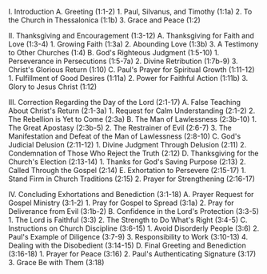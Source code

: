I. Introduction
   A. Greeting (1:1-2)
      1. Paul, Silvanus, and Timothy (1:1a)
      2. To the Church in Thessalonica (1:1b)
      3. Grace and Peace (1:2)

II. Thanksgiving and Encouragement (1:3-12)
   A. Thanksgiving for Faith and Love (1:3-4)
      1. Growing Faith (1:3a)
      2. Abounding Love (1:3b)
      3. A Testimony to Other Churches (1:4)
   B. God's Righteous Judgment (1:5-10)
      1. Perseverance in Persecutions (1:5-7a)
      2. Divine Retribution (1:7b-9)
      3. Christ's Glorious Return (1:10)
   C. Paul's Prayer for Spiritual Growth (1:11-12)
      1. Fulfillment of Good Desires (1:11a)
      2. Power for Faithful Action (1:11b)
      3. Glory to Jesus Christ (1:12)

III. Correction Regarding the Day of the Lord (2:1-17)
   A. False Teaching About Christ's Return (2:1-3a)
      1. Request for Calm Understanding (2:1-2)
      2. The Rebellion is Yet to Come (2:3a)
   B. The Man of Lawlessness (2:3b-10)
      1. The Great Apostasy (2:3b-5)
      2. The Restrainer of Evil (2:6-7)
      3. The Manifestation and Defeat of the Man of Lawlessness (2:8-10)
   C. God's Judicial Delusion (2:11-12)
      1. Divine Judgment Through Delusion (2:11)
      2. Condemnation of Those Who Reject the Truth (2:12)
   D. Thanksgiving for the Church's Election (2:13-14)
      1. Thanks for God's Saving Purpose (2:13)
      2. Called Through the Gospel (2:14)
   E. Exhortation to Persevere (2:15-17)
      1. Stand Firm in Church Traditions (2:15)
      2. Prayer for Strengthening (2:16-17)

IV. Concluding Exhortations and Benediction (3:1-18)
   A. Prayer Request for Gospel Ministry (3:1-2)
      1. Pray for Gospel to Spread (3:1a)
      2. Pray for Deliverance from Evil (3:1b-2)
   B. Confidence in the Lord's Protection (3:3-5)
      1. The Lord is Faithful (3:3)
      2. The Strength to Do What's Right (3:4-5)
   C. Instructions on Church Discipline (3:6-15)
      1. Avoid Disorderly People (3:6)
      2. Paul's Example of Diligence (3:7-9)
      3. Responsibility to Work (3:10-13)
      4. Dealing with the Disobedient (3:14-15)
   D. Final Greeting and Benediction (3:16-18)
      1. Prayer for Peace (3:16)
      2. Paul's Authenticating Signature (3:17)
      3. Grace Be with Them (3:18)